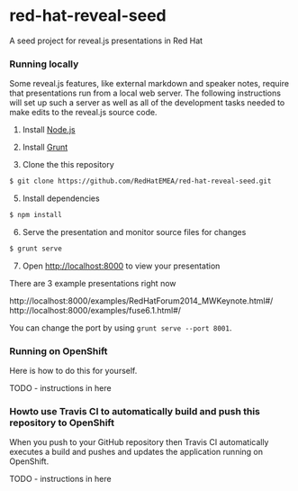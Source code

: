 red-hat-reveal-seed
===================

A seed project for reveal.js presentations in Red Hat

### Running locally

Some reveal.js features, like external markdown and speaker notes, require that presentations run from a local web server. The following instructions will set up such a server as well as all of the development tasks needed to make edits to the reveal.js source code.

1. Install [Node.js](http://nodejs.org/)

2. Install [Grunt](http://gruntjs.com/getting-started#installing-the-cli)

4. Clone the this repository
```sh
$ git clone https://github.com/RedHatEMEA/red-hat-reveal-seed.git
```

5. Install dependencies
```sh
$ npm install
```

6. Serve the presentation and monitor source files for changes
```sh
$ grunt serve
```

7. Open <http://localhost:8000> to view your presentation

There are 3 example presentations right now

http://localhost:8000/examples/RedHatForum2014_MWKeynote.html#/
http://localhost:8000/examples/fuse6.1.html#/

You can change the port by using `grunt serve --port 8001`.

### Running on OpenShift

Here is how to do this for yourself.

TODO - instructions in here

### Howto use Travis CI to automatically build and push this repository to OpenShift

When you push to your GitHub repository then Travis CI automatically executes a build and pushes and updates the application running on OpenShift.

TODO - instructions in here

